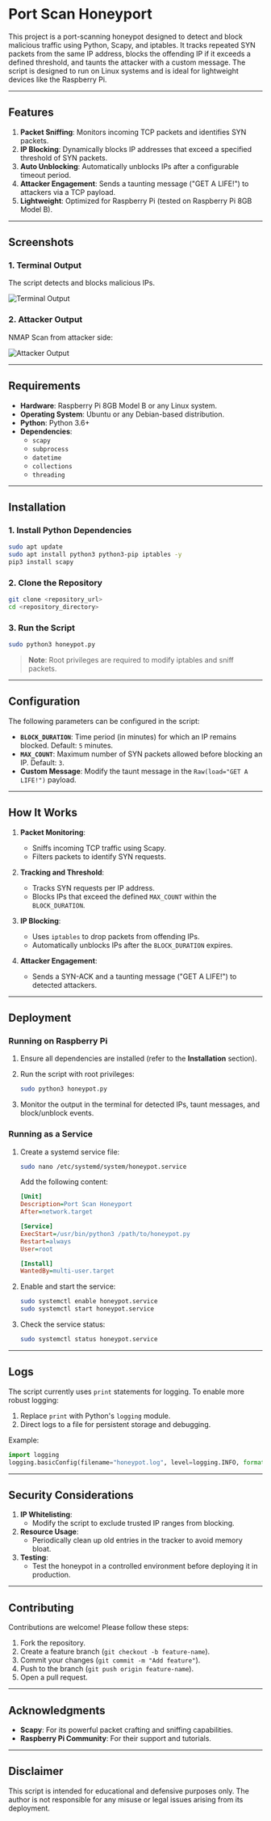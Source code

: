 # Port Scan Honeyport

This project is a port-scanning honeypot designed to detect and block malicious traffic using Python, Scapy, and iptables. It tracks repeated SYN packets from the same IP address, blocks the offending IP if it exceeds a defined threshold, and taunts the attacker with a custom message. The script is designed to run on Linux systems and is ideal for lightweight devices like the Raspberry Pi.

---

## Features

1. **Packet Sniffing**: Monitors incoming TCP packets and identifies SYN packets.
2. **IP Blocking**: Dynamically blocks IP addresses that exceed a specified threshold of SYN packets.
3. **Auto Unblocking**: Automatically unblocks IPs after a configurable timeout period.
4. **Attacker Engagement**: Sends a taunting message ("GET A LIFE!") to attackers via a TCP payload.
5. **Lightweight**: Optimized for Raspberry Pi (tested on Raspberry Pi 8GB Model B).

---

## Screenshots

### 1. Terminal Output
The script detects and blocks malicious IPs.

![Terminal Output](screenshots/Terminal.png)

### 2. Attacker Output
NMAP Scan from attacker side:

![Attacker Output](screenshots/Attacker.png)

---

## Requirements

- **Hardware**: Raspberry Pi 8GB Model B or any Linux system.
- **Operating System**: Ubuntu or any Debian-based distribution.
- **Python**: Python 3.6+
- **Dependencies**:
  - `scapy`
  - `subprocess`
  - `datetime`
  - `collections`
  - `threading`

---

## Installation

### 1. Install Python Dependencies

```bash
sudo apt update
sudo apt install python3 python3-pip iptables -y
pip3 install scapy
```

### 2. Clone the Repository

```bash
git clone <repository_url>
cd <repository_directory>
```

### 3. Run the Script

```bash
sudo python3 honeypot.py
```

> **Note**: Root privileges are required to modify iptables and sniff packets.

---

## Configuration

The following parameters can be configured in the script:

- **`BLOCK_DURATION`**: Time period (in minutes) for which an IP remains blocked. Default: `5` minutes.
- **`MAX_COUNT`**: Maximum number of SYN packets allowed before blocking an IP. Default: `3`.
- **Custom Message**: Modify the taunt message in the `Raw(load="GET A LIFE!")` payload.

---

## How It Works

1. **Packet Monitoring**:
   - Sniffs incoming TCP traffic using Scapy.
   - Filters packets to identify SYN requests.

2. **Tracking and Threshold**:
   - Tracks SYN requests per IP address.
   - Blocks IPs that exceed the defined `MAX_COUNT` within the `BLOCK_DURATION`.

3. **IP Blocking**:
   - Uses `iptables` to drop packets from offending IPs.
   - Automatically unblocks IPs after the `BLOCK_DURATION` expires.

4. **Attacker Engagement**:
   - Sends a SYN-ACK and a taunting message ("GET A LIFE!") to detected attackers.

---

## Deployment

### Running on Raspberry Pi

1. Ensure all dependencies are installed (refer to the **Installation** section).
2. Run the script with root privileges:

   ```bash
   sudo python3 honeypot.py
   ```

3. Monitor the output in the terminal for detected IPs, taunt messages, and block/unblock events.

### Running as a Service

1. Create a systemd service file:

   ```bash
   sudo nano /etc/systemd/system/honeypot.service
   ```

   Add the following content:

   ```ini
   [Unit]
   Description=Port Scan Honeyport
   After=network.target

   [Service]
   ExecStart=/usr/bin/python3 /path/to/honeypot.py
   Restart=always
   User=root

   [Install]
   WantedBy=multi-user.target
   ```

2. Enable and start the service:

   ```bash
   sudo systemctl enable honeypot.service
   sudo systemctl start honeypot.service
   ```

3. Check the service status:

   ```bash
   sudo systemctl status honeypot.service
   ```

---

## Logs

The script currently uses `print` statements for logging. To enable more robust logging:

1. Replace `print` with Python's `logging` module.
2. Direct logs to a file for persistent storage and debugging.

Example:

```python
import logging
logging.basicConfig(filename="honeypot.log", level=logging.INFO, format="%(asctime)s - %(message)s")
```

---

## Security Considerations

1. **IP Whitelisting**:
   - Modify the script to exclude trusted IP ranges from blocking.
2. **Resource Usage**:
   - Periodically clean up old entries in the tracker to avoid memory bloat.
3. **Testing**:
   - Test the honeypot in a controlled environment before deploying it in production.

---

## Contributing

Contributions are welcome! Please follow these steps:

1. Fork the repository.
2. Create a feature branch (`git checkout -b feature-name`).
3. Commit your changes (`git commit -m "Add feature"`).
4. Push to the branch (`git push origin feature-name`).
5. Open a pull request.

---

## Acknowledgments

- **Scapy**: For its powerful packet crafting and sniffing capabilities.
- **Raspberry Pi Community**: For their support and tutorials.

---

## Disclaimer

This script is intended for educational and defensive purposes only. The author is not responsible for any misuse or legal issues arising from its deployment.

